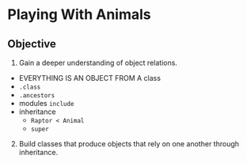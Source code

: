# Playing With Animals

## Objective

1. Gain a deeper understanding of object relations.
  * EVERYTHING IS AN OBJECT FROM A class
  * `.class`
  * `.ancestors`
  * modules
    `include`
  * inheritance
    * `Raptor < Animal`
    *  `super`
2. Build classes that produce objects that rely on one another through inheritance.

